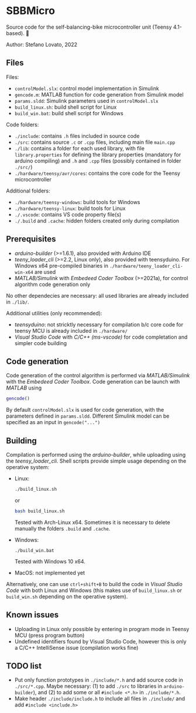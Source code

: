 # SBBMicro

Source code for the self-balancing-bike microcontroller unit (Teensy 4.1-based). 🚀️

Author: Stefano Lovato, 2022

## Files

Files:

* `controlModel.slx`: control model implementation in Simulink
* `gencode.m`: MATLAB function for code generation from Simulink model
* `params.sldd`: Simulink parameters used in `controlModel.slx`
* `build_linux.sh`: build shell script for Linux
* `build_win.bat`: build shell script for Windows

Code folders:

* `./include`: contains `.h` files included in source code
* `./src`: contains source `.c` or `.cpp` files, including main file `main.cpp`
* `./lib`: contains a folder for each used library, with file `library.properties` for defining the library properties (mandatory for arduino compiling) and `.h` and `.cpp` files (possibly contained in folder `./src/`)
* `./hardware/teensy/avr/cores`: contains the core code for the Teensy microcontroller

Additional folders:

* `./hardware/teensy-windows`: build tools for Windows
* `./hardware/teensy-linux`: build tools for Linux
* `./.vscode`: contains VS code property file(s)
* `./.build` and `.cache`: hidden folders created only during compilation

## Prerequisites

* *arduino-builder* (>=1.6.1), also provided with Arduino IDE
* *teeny_loader_cli* (>=2.2, Linux only), also provided with teensyduino. For Windows x64 pre-compiled binaries in `./hardware/teeny_loader_cli-win-x64` are used
* *MATLAB/Simulink* with *Embedeed Coder Toolbox* (>=2021a), for control algorithm code generation only

No other dependecies are necessary: all used libraries are already included in `./lib/`.

Additional utilities (only recommended):

* *teensyduino*: not stricktly necessary for compilation b/c core code for teensy MCU is already included in `./hardware/`
* *Visual Studio Code* with *C/C++ (ms-vscode)* for code completation and simpler code building

## Code generation

Code generation of the control algorithm is performed via *MATLAB/Simulink* with the *Embedeed Coder Toolbox*. Code generation can be launch with *MATLAB* using

```MATLAB
gencode()
```

By default `controlModel.slx` is used for code generation, with the parameters defined in `params.sldd`. Different Simulink model can be specified as an input in `gencode("...")`

## Building

Compilation is performed using the *arduino-builder*, while uploading using the *teensy_loader_cli*. Shell scripts provide simple usage depending on the operative system:

* Linux:

  ```bash
  ./build_linux.sh
  ```

  or

  ```bash
  bash build_linux.sh
  ```

  Tested with Arch-Linux x64. Sometimes it is necessary to delete manually the folders `.build` and `.cache`.
* Windows: 

  ```batch
  ./build_win.bat
  ```

  Tested with Windows 10 x64.
* MacOS: not implemented yet

Alternatively, one can use `ctrl+shift+B` to build the code in *Visual Studio Code* with both Linux and Windows (this makes use of `build_linux.sh` or `build_win.sh` depending on the operative system).

## Known issues

* Uploading in Linux only possible by entering in program mode in Teensy MCU (press program button)
* Undefined identifiers found by Visual Studio Code, however this is only a C/C++ IntelliSense issue (compilation works fine)

## TODO list

* Put only function prototypes in `./include/*.h` and add source code in `./src/*.cpp`. Maybe necessary: (1) to add `./src` to libraries in `arduino-builder`), and (2) to add some or all `#include <*.h>` in `./include/*.h`.
* Make header `./include/include.h` to include all files in `./include/` and add `#include <include.h>`